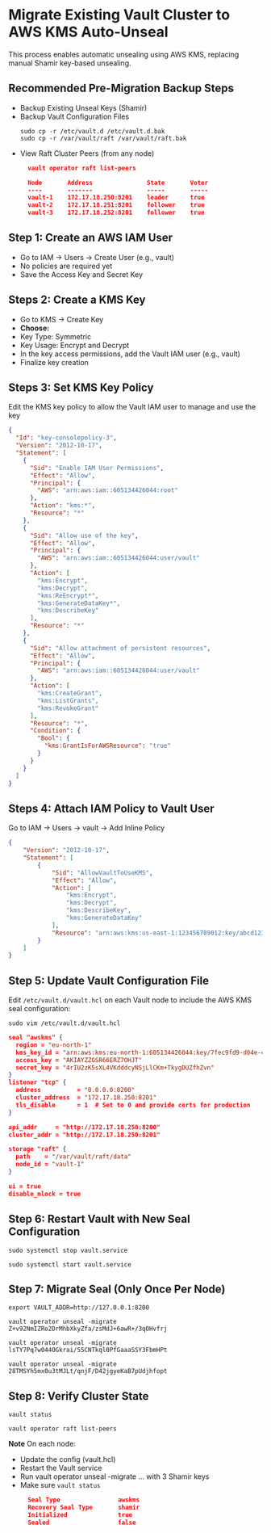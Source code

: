 
# Migrate Existing Vault Cluster to AWS KMS Auto-Unseal
This process enables automatic unsealing using AWS KMS, replacing manual Shamir key-based unsealing.

## Recommended Pre-Migration Backup Steps
- Backup Existing Unseal Keys (Shamir)
- Backup Vault Configuration Files
    ```
    sudo cp -r /etc/vault.d /etc/vault.d.bak
    sudo cp -r /var/vault/raft /var/vault/raft.bak
    ```
- View Raft Cluster Peers (from any node)
  ```json
    vault operator raft list-peers

    Node       Address               State       Voter
    ----       -------               -----       -----
    vault-1    172.17.18.250:8201    leader      true
    vault-2    172.17.18.251:8201    follower    true
    vault-3    172.17.18.252:8201    follower    true
  ```
## Step 1: Create an AWS IAM User
- Go to IAM → Users → Create User (e.g., vault)
- No policies are required yet
- Save the Access Key and Secret Key

## Steps 2: Create a KMS Key
- Go to KMS → Create Key
- **Choose:**
- Key Type: Symmetric
- Key Usage: Encrypt and Decrypt
- In the key access permissions, add the Vault IAM user (e.g., vault)
- Finalize key creation

## Steps 3: Set KMS Key Policy
Edit the KMS key policy to allow the Vault IAM user to manage and use the key

```json
{
  "Id": "key-consolepolicy-3",
  "Version": "2012-10-17",
  "Statement": [
    {
      "Sid": "Enable IAM User Permissions",
      "Effect": "Allow",
      "Principal": {
        "AWS": "arn:aws:iam::605134426044:root"
      },
      "Action": "kms:*",
      "Resource": "*"
    },
    {
      "Sid": "Allow use of the key",
      "Effect": "Allow",
      "Principal": {
        "AWS": "arn:aws:iam::605134426044:user/vault"
      },
      "Action": [
        "kms:Encrypt",
        "kms:Decrypt",
        "kms:ReEncrypt*",
        "kms:GenerateDataKey*",
        "kms:DescribeKey"
      ],
      "Resource": "*"
    },
    {
      "Sid": "Allow attachment of persistent resources",
      "Effect": "Allow",
      "Principal": {
        "AWS": "arn:aws:iam::605134426044:user/vault"
      },
      "Action": [
        "kms:CreateGrant",
        "kms:ListGrants",
        "kms:RevokeGrant"
      ],
      "Resource": "*",
      "Condition": {
        "Bool": {
          "kms:GrantIsForAWSResource": "true"
        }
      }
    }
  ]
}
```

## Steps 4: Attach IAM Policy to Vault User
Go to IAM → Users → vault → Add Inline Policy
```json
{
	"Version": "2012-10-17",
	"Statement": [
		{
			"Sid": "AllowVaultToUseKMS",
			"Effect": "Allow",
			"Action": [
				"kms:Encrypt",
				"kms:Decrypt",
				"kms:DescribeKey",
				"kms:GenerateDataKey"
			],
			"Resource": "arn:aws:kms:us-east-1:123456789012:key/abcd1234-5678-efgh-ijkl-9876mn0pqrs1"
		}
	]
}
```

## Step 5: Update Vault Configuration File

Edit `/etc/vault.d/vault.hcl` on each Vault node to include the AWS KMS seal configuration:


`sudo vim /etc/vault.d/vault.hcl`

```json
seal "awskms" {
  region = "eu-north-1"
  kms_key_id = "arn:aws:kms:eu-north-1:605134426044:key/7fec9fd9-d04e-40ab-a92b-d73d3f3e2b9f"
  access_key = "AKIAYZZGSR66ERZ7OHJT"
  secret_key = "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"
}
listener "tcp" {
  address          = "0.0.0.0:8200"
  cluster_address  = "172.17.18.250:8201"
  tls_disable      = 1  # Set to 0 and provide certs for production
}

api_addr     = "http://172.17.18.250:8200"
cluster_addr = "http://172.17.18.250:8201"

storage "raft" {
  path    = "/var/vault/raft/data"
  node_id = "vault-1"
}

ui = true
disable_mlock = true
```
## Step 6: Restart Vault with New Seal Configuration

`sudo systemctl stop vault.service`

`sudo systemctl start vault.service`

 ## Step 7: Migrate Seal (Only Once Per Node)

`export VAULT_ADDR=http://127.0.0.1:8200`

`vault operator unseal -migrate Z+v92NmIZRo2DrMhbXkyZfa/zsMdJ+6awR+/3qOHvfrj`

`vault operator unseal -migrate lsTY7Pq7w044OGkrai/55CNTkql0PfGaaaSSY3FbmHPt`

`vault operator unseal -migrate 28TMSYh5mx0u3tMJLt/qnjF/D42jgyeKaB7pUdjhfopt`

## Step 8: Verify Cluster State

`vault status`

`vault operator raft list-peers`


**Note** On each node:
- Update the config (vault.hcl)
- Restart the Vault service
- Run vault operator unseal -migrate ... with 3 Shamir keys
- Make sure `vault status`
  ```json
    Seal Type                awskms
    Recovery Seal Type       shamir
    Initialized              true
    Sealed                   false
  ```